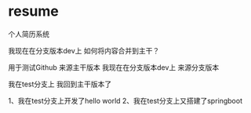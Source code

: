 # resume
个人简历系统

我现在在分支版本dev上 如何将内容合并到主干？

用于测试Github 来源主干版本
我现在在分支版本dev上 来源分支版本

我在test分支上 
我回到主干版本了

1、我在test分支上开发了hello world
2、我在test分支上又搭建了springboot